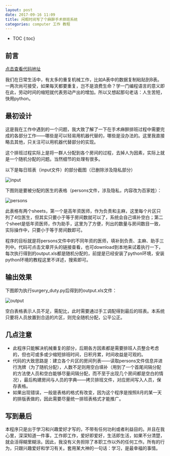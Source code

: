 ```yaml
---
layout: post
date: 2017-09-16 11:09
title: 闲暇时间写了个麻醉手术排班系统
categories: computer 工作 教程
---
```

* TOC
{:toc}

## 前言

[点击查看代码地址](https://github.com/gscfwid/surgery_duty)

我们在日常生活中，有太多的重复机械工作，比如A表中的数据复制粘贴到B表。一两次尚可接受，如果每天都要重复，岂不是浪费生命？学一门编程语言的意义即在此，劳动时间的缩短就代表劳动产出的增加。所以又想起那句老话：人生苦短，快用python。

## 最初设计

这是我在工作中遇到的一个问题，我大致了解了一下在手术麻醉排班过程中需要完成的各部分工作——哪些是可以轻易用机器代替的，哪些是没办法的。这里我直接略去其他，只关注可以用机器代替部分的实现。

这个排班过程实际上是将一群人分配到各个房间的过程，去掉人为因素，实际上就是一个随机分配的问题。当然细节的处理有很多。

以下是每日班表（input文件）的部分截图（已删除涉及隐私部分）

![input](http://ocmk8pdgu.bkt.clouddn.com/e384758a5f012897fd747e3d98583188.png)

下图则是要被分配的医生的表格（persons文件，涉及隐私，内容改为百家姓）：

![persons](http://ocmk8pdgu.bkt.clouddn.com/ead9c73ebdf191f7c66870c0a49302a7.png)

此表格有两个sheets，第一个是高年资医师，作为负责和主麻，这里每个片区只列了4位医生，但其实只要小于等于房间数就可以了，系统会自己填补空白；第二个sheet是低年资医师，作为助手，这里为了方便，列出的数量与房间数目一致，实际操作中，只要小于等于房间数即可。

程序的目标就是将persons文件中的不同年资的医师，填补到负责、主麻、助手三列中。代码可点击文章开头的链接查看，也可download到本地来试着执行一下，每次执行得到的output.xls都是随机分配的，前提是已经安装了python环境，安装python环境的教程这里不详述，搜索即可。

## 输出效果

下图即为执行surgery_duty.py后得到的output.xls文件：

![output](http://ocmk8pdgu.bkt.clouddn.com/a56957e939d8b3414b86b8d146e6fc0e.png)

空白表格表示人员不足，需配比，此时需要通过手工调配得到最后的班表。本系统只要将人员放置到合适的片区，则完全随机分配，公平公正。

## 几点注意

- 此程序只能解决机械重复的部分，后期各方因素都是需要排班人员整合考虑的，但也可或多或少缩短排班时间，日积月累，时间收益是可观的。
- 代码的大致思路是：建立各个片区的房间列表——读取persons文件信息并进行洗牌（为了随机分配），人数不足则用空白填补（用到了一个首尾间隔分配的方法使人员和空白能够尽量间隔分配，而不至于出现几个房间都是空白的情况），最后构建房间与人员的字典——拷贝排班文件，对应房间写入人员，保存表格。
- 如果出现错误，一般是表格的格式有改变，因为这个程序是按照8月的某一天的排版表做的，因此需要尽量统一排班表格式才能推广。

## 写到最后

本程序只是出于学习和兴趣爱好才写的，不带有任何功利或者利益目的。并且在我心里，深深知道一件事，工作即工作，爱好即爱好，生活即生活，如果不分清楚，就会活得糊里糊涂。因此，我没有义务担除了本职工作以外的任何工作。所有的行为，只跟兴趣爱好和学习有关。套用某大神的一句话：学习，是最幸福的事情。

